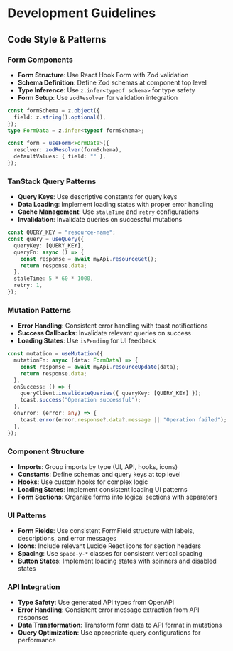# Development Guidelines

## Code Style & Patterns

### Form Components
- **Form Structure**: Use React Hook Form with Zod validation
- **Schema Definition**: Define Zod schemas at component top level
- **Type Inference**: Use `z.infer<typeof schema>` for type safety
- **Form Setup**: Use `zodResolver` for validation integration

```typescript
const formSchema = z.object({
  field: z.string().optional(),
});
type FormData = z.infer<typeof formSchema>;

const form = useForm<FormData>({
  resolver: zodResolver(formSchema),
  defaultValues: { field: "" },
});
```

### TanStack Query Patterns
- **Query Keys**: Use descriptive constants for query keys
- **Data Loading**: Implement loading states with proper error handling
- **Cache Management**: Use `staleTime` and `retry` configurations
- **Invalidation**: Invalidate queries on successful mutations

```typescript
const QUERY_KEY = "resource-name";
const query = useQuery({
  queryKey: [QUERY_KEY],
  queryFn: async () => {
    const response = await myApi.resourceGet();
    return response.data;
  },
  staleTime: 5 * 60 * 1000,
  retry: 1,
});
```

### Mutation Patterns
- **Error Handling**: Consistent error handling with toast notifications
- **Success Callbacks**: Invalidate relevant queries on success
- **Loading States**: Use `isPending` for UI feedback

```typescript
const mutation = useMutation({
  mutationFn: async (data: FormData) => {
    const response = await myApi.resourceUpdate(data);
    return response.data;
  },
  onSuccess: () => {
    queryClient.invalidateQueries({ queryKey: [QUERY_KEY] });
    toast.success("Operation successful");
  },
  onError: (error: any) => {
    toast.error(error.response?.data?.message || "Operation failed");
  },
});
```

### Component Structure
- **Imports**: Group imports by type (UI, API, hooks, icons)
- **Constants**: Define schemas and query keys at top level
- **Hooks**: Use custom hooks for complex logic
- **Loading States**: Implement consistent loading UI patterns
- **Form Sections**: Organize forms into logical sections with separators

### UI Patterns
- **Form Fields**: Use consistent FormField structure with labels, descriptions, and error messages
- **Icons**: Include relevant Lucide React icons for section headers
- **Spacing**: Use `space-y-*` classes for consistent vertical spacing
- **Button States**: Implement loading states with spinners and disabled states

### API Integration
- **Type Safety**: Use generated API types from OpenAPI
- **Error Handling**: Consistent error message extraction from API responses
- **Data Transformation**: Transform form data to API format in mutations
- **Query Optimization**: Use appropriate query configurations for performance
